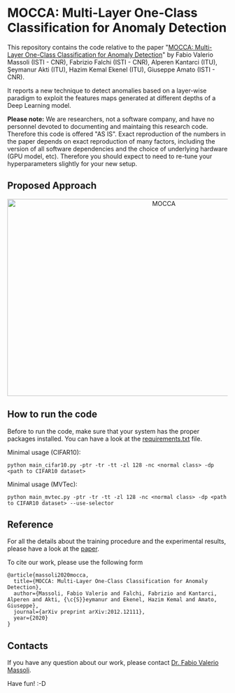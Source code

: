# MOCCA: Multi-Layer One-Class Classification for Anomaly Detection

This repository contains the code relative to the paper "[MOCCA: Multi-Layer One-Class Classification for Anomaly Detection](https://arxiv.org/abs/2012.12111)" by Fabio Valerio Massoli (ISTI - CNR), Fabrizio Falchi (ISTI - CNR), Alperen Kantarci (ITU), Şeymanur Akti (ITU), Hazim Kemal Ekenel (ITU), Giuseppe Amato (ISTI - CNR).

It reports a new technique to detect anomalies based on a layer-wise paradigm to exploit the features maps generated at different depths of a Deep Learning model.

**Please note:** 
We are researchers, not a software company, and have no personnel devoted to documenting and maintaing this research code. Therefore this code is offered "AS IS". Exact reproduction of the numbers in the paper depends on exact reproduction of many factors, including the version of all software dependencies and the choice of underlying hardware (GPU model, etc). Therefore you should expect to need to re-tune your hyperparameters slightly for your new setup.


## Proposed Approach


<p align="center">
<img src="https://github.com/fvmassoli/mocca-anomaly-detection/blob/main/images/mocca.png"  alt="MOCCA" width="700" height="450">
</p>


## How to run the code

Before to run the code, make sure that your system has the proper packages installed. You can have a look at the [requirements.txt](https://github.com/fvmassoli/mocca-anomaly-detection/blob/main/requirements.txt) file.


Minimal usage (CIFAR10):

```
python main_cifar10.py -ptr -tr -tt -zl 128 -nc <normal class> -dp <path to CIFAR10 dataset>
```

Minimal usage (MVTec):

```
python main_mvtec.py -ptr -tr -tt -zl 128 -nc <normal class> -dp <path to CIFAR10 dataset> --use-selector
```


## Reference
For all the details about the training procedure and the experimental results, please have a look at the [paper](https://arxiv.org/abs/2012.12111).

To cite our work, please use the following form

```
@article{massoli2020mocca,
  title={MOCCA: Multi-Layer One-Class Classification for Anomaly Detection},
  author={Massoli, Fabio Valerio and Falchi, Fabrizio and Kantarci, Alperen and Akti, {\c{S}}eymanur and Ekenel, Hazim Kemal and Amato, Giuseppe},
  journal={arXiv preprint arXiv:2012.12111},
  year={2020}
}
```

## Contacts
If you have any question about our work, please contact [Dr. Fabio Valerio Massoli](mailto:fabio.massoli@isti.cnr.it). 

Have fun! :-D
